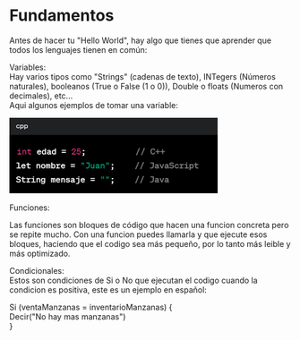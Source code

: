 # Fundamentos

Antes de hacer tu "Hello World", hay algo que tienes que aprender que todos los lenguajes tienen en común:

Variables:\
Hay varios tipos como "Strings" (cadenas de texto), INTegers (Números naturales), booleanos (True o False (1 o 0)), Double o floats (Numeros con decimales), etc...\
Aqui algunos ejemplos de tomar una variable:

![](<../.gitbook/assets/image (21).png>)

Funciones:

Las funciones son bloques de código que hacen una funcion concreta pero se repite mucho. Con una funcion puedes llamarla y que ejecute esos bloques, haciendo que el codigo sea más pequeño, por lo tanto más leible y más optimizado.

Condicionales:\
Estos son condiciones de Si o No que ejecutan el codigo cuando la condicion es positiva, este es un ejemplo en español:

Si (ventaManzanas = inventarioManzanas) {\
&#x20;   Decir("No hay mas manzanas")\
}
